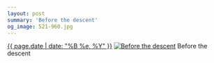 ```yaml
---
layout: post
summary: 'Before the descent'
og_image: 521-960.jpg
---
```


<p>
  <time><a href="/521">{{ page.date | date: "%B %e, %Y" }}</a></time>
  <a href="/521"><img src="{{ site.assets_url }}/521-480.jpg" srcset="{{ site.assets_url }}/521-240.jpg 240w, {{ site.assets_url }}/521-480.jpg 480w, {{ site.assets_url }}/521-720.jpg 720w, {{ site.assets_url }}/521-960.jpg 960w" sizes="(min-width: 700px) 50vw, calc(100vw - 2rem)" alt="Before the descent" /></a>
  <span>Before the descent</span>
</p>
